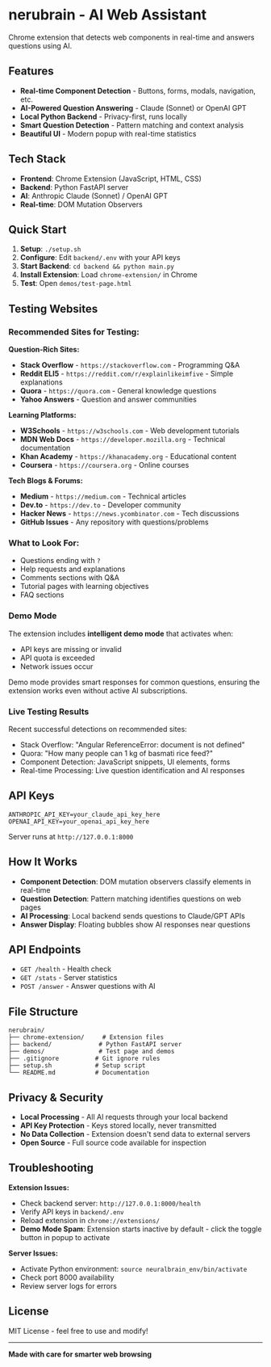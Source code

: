 # nerubrain - AI Web Assistant

Chrome extension that detects web components in real-time and answers questions using AI.

## Features

- **Real-time Component Detection** - Buttons, forms, modals, navigation, etc.
- **AI-Powered Question Answering** - Claude (Sonnet) or OpenAI GPT
- **Local Python Backend** - Privacy-first, runs locally
- **Smart Question Detection** - Pattern matching and context analysis
- **Beautiful UI** - Modern popup with real-time statistics

## Tech Stack

- **Frontend**: Chrome Extension (JavaScript, HTML, CSS)
- **Backend**: Python FastAPI server
- **AI**: Anthropic Claude (Sonnet) / OpenAI GPT
- **Real-time**: DOM Mutation Observers

## Quick Start

1. **Setup**: `./setup.sh`
2. **Configure**: Edit `backend/.env` with your API keys
3. **Start Backend**: `cd backend && python main.py`
4. **Install Extension**: Load `chrome-extension/` in Chrome
5. **Test**: Open `demos/test-page.html`

## Testing Websites

### Recommended Sites for Testing:

**Question-Rich Sites:**
- **Stack Overflow** - `https://stackoverflow.com` - Programming Q&A
- **Reddit ELI5** - `https://reddit.com/r/explainlikeimfive` - Simple explanations
- **Quora** - `https://quora.com` - General knowledge questions
- **Yahoo Answers** - Question and answer communities

**Learning Platforms:**
- **W3Schools** - `https://w3schools.com` - Web development tutorials
- **MDN Web Docs** - `https://developer.mozilla.org` - Technical documentation
- **Khan Academy** - `https://khanacademy.org` - Educational content
- **Coursera** - `https://coursera.org` - Online courses

**Tech Blogs & Forums:**
- **Medium** - `https://medium.com` - Technical articles
- **Dev.to** - `https://dev.to` - Developer community
- **Hacker News** - `https://news.ycombinator.com` - Tech discussions
- **GitHub Issues** - Any repository with questions/problems

### What to Look For:
- Questions ending with `?`
- Help requests and explanations
- Comments sections with Q&A
- Tutorial pages with learning objectives
- FAQ sections

### Demo Mode
The extension includes **intelligent demo mode** that activates when:
- API keys are missing or invalid
- API quota is exceeded
- Network issues occur

Demo mode provides smart responses for common questions, ensuring the extension works even without active AI subscriptions.

### Live Testing Results
Recent successful detections on recommended sites:
- Stack Overflow: "Angular ReferenceError: document is not defined"
- Quora: "How many people can 1 kg of basmati rice feed?"
- Component Detection: JavaScript snippets, UI elements, forms
- Real-time Processing: Live question identification and AI responses

## API Keys

```env
ANTHROPIC_API_KEY=your_claude_api_key_here
OPENAI_API_KEY=your_openai_api_key_here
```

Server runs at `http://127.0.0.1:8000`

## How It Works

- **Component Detection**: DOM mutation observers classify elements in real-time
- **Question Detection**: Pattern matching identifies questions on web pages  
- **AI Processing**: Local backend sends questions to Claude/GPT APIs
- **Answer Display**: Floating bubbles show AI responses near questions

## API Endpoints

- `GET /health` - Health check
- `GET /stats` - Server statistics  
- `POST /answer` - Answer questions with AI

## File Structure

```
nerubrain/
├── chrome-extension/     # Extension files
├── backend/             # Python FastAPI server  
├── demos/               # Test page and demos
├── .gitignore          # Git ignore rules
├── setup.sh            # Setup script
└── README.md           # Documentation
```

## Privacy & Security

- **Local Processing** - All AI requests through your local backend
- **API Key Protection** - Keys stored locally, never transmitted
- **No Data Collection** - Extension doesn't send data to external servers
- **Open Source** - Full source code available for inspection

## Troubleshooting

**Extension Issues:**
- Check backend server: `http://127.0.0.1:8000/health`
- Verify API keys in `backend/.env`
- Reload extension in `chrome://extensions/`
- **Demo Mode Spam**: Extension starts inactive by default - click the toggle button in popup to activate

**Server Issues:**
- Activate Python environment: `source neuralbrain_env/bin/activate`
- Check port 8000 availability
- Review server logs for errors

## License

MIT License - feel free to use and modify!

---

**Made with care for smarter web browsing**